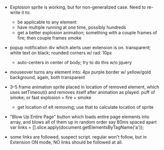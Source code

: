 
- Explosion sprite is working, but for non-generalized case. Need to
  re-write it to:
    - be applicable to any element
    - have multiple running at one time, possibly hundreds
    - get a better explosion animation; something with a couple frames of fire; then couple frames smoke

- popup notification div which alerts user extension is on.
  transparent; white text on black; rounded corners w/ rad: 10px
  - auto-centers in center of body; try to do this w/o jquery

- mouseover turns any element into: 4px purple border w/ yellow/gold
  background, again, both transparent

- 3-5 frame animation sprite placed in location of removed element,
  which uses setTimeout() and removes itself after animation as played.
  puff of smoke; or fast explosion = fire + smoke
  - get location of elt removing; use that to calculate location of sprite

- "Blow Up Entire Page" button which loads entire page elements into
  array, and blows all of them up in random order say 80ms spaced apart
  var links = [].slice.apply(document.getElementsByTagName('a'));

- some links are followed, suspect script. regular <A> won't follow,
  but in Extension ON mode, NO links should be followed at all.
